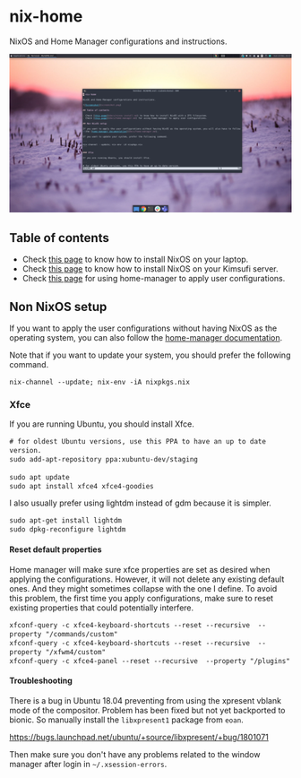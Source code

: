 # nix-home

NixOS and Home Manager configurations and instructions.

![Screenshot](screenshot.png)

## Table of contents

- Check [this page](docs/laptop.md) to know how to install NixOS on your laptop.
- Check [this page](docs/kimsufi.md) to know how to install NixOS on your Kimsufi server.
- Check [this page](docs/home-manager.md) for using home-manager to apply user configurations.

## Non NixOS setup

If you want to apply the user configurations without having NixOS as the operating system, you can also follow the [home-manager documentation](docs/home-manager.md).

Note that if you want to update your system, you should prefer the following command.

```
nix-channel --update; nix-env -iA nixpkgs.nix
```

### Xfce

If you are running Ubuntu, you should install Xfce.

```
# for oldest Ubuntu versions, use this PPA to have an up to date version.
sudo add-apt-repository ppa:xubuntu-dev/staging

sudo apt update
sudo apt install xfce4 xfce4-goodies
```

I also usually prefer using lightdm instead of gdm because it is simpler.

```
sudo apt-get install lightdm
sudo dpkg-reconfigure lightdm
```

#### Reset default properties

Home manager will make sure xfce properties are set as desired when applying the configurations. However, it will not delete any existing default ones. And they might sometimes collapse with the one I define. To avoid this problem, the first time you apply configurations, make sure to reset existing properties that could potentially interfere.

```
xfconf-query -c xfce4-keyboard-shortcuts --reset --recursive  --property "/commands/custom"
xfconf-query -c xfce4-keyboard-shortcuts --reset --recursive  --property "/xfwm4/custom"
xfconf-query -c xfce4-panel --reset --recursive  --property "/plugins"
```

#### Troubleshooting

There is a bug in Ubuntu 18.04 preventing from using the xpresent vblank mode of the compositor. Problem has been fixed but not yet backported to bionic. So manually install the `libxpresent1` package from `eoan`.

https://bugs.launchpad.net/ubuntu/+source/libxpresent/+bug/1801071

Then make sure you don't have any problems related to the window manager after login in `~/.xsession-errors`.
